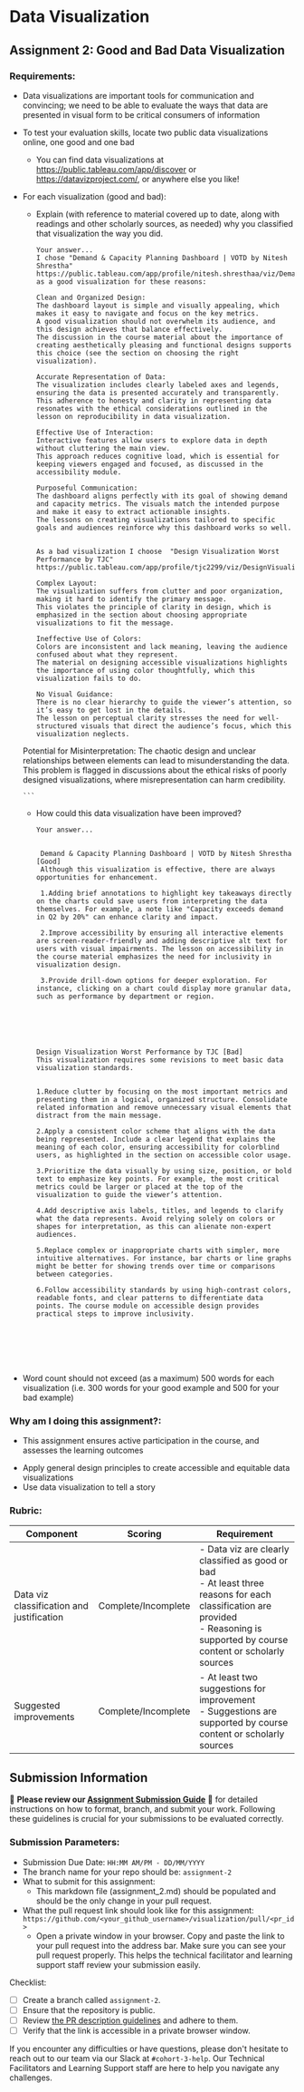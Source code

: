 # Data Visualization

## Assignment 2: Good and Bad Data Visualization

### Requirements:

- Data visualizations are important tools for communication and convincing; we need to be able to evaluate the ways that data are presented in visual form to be critical consumers of information 
- To test your evaluation skills, locate two public data visualizations online, one good and one bad  
    - You can find data visualizations at https://public.tableau.com/app/discover or https://datavizproject.com/, or anywhere else you like! 
- For each visualization (good and bad):  
    - Explain (with reference to material covered up to date, along with readings and other scholarly sources, as needed) why you classified that visualization the way you did.
      ```
      Your answer... 
      I chose "Demand & Capacity Planning Dashboard | VOTD by Nitesh Shrestha" https://public.tableau.com/app/profile/nitesh.shresthaa/viz/DemandCapacityDashboard/DemandOverview 
      as a good visualization for these reasons:

      Clean and Organized Design: 
      The dashboard layout is simple and visually appealing, which makes it easy to navigate and focus on the key metrics.
      A good visualization should not overwhelm its audience, and this design achieves that balance effectively. 
      The discussion in the course material about the importance of creating aesthetically pleasing and functional designs supports this choice (see the section on choosing the right visualization).

      Accurate Representation of Data: 
      The visualization includes clearly labeled axes and legends, ensuring the data is presented accurately and transparently. 
      This adherence to honesty and clarity in representing data resonates with the ethical considerations outlined in the lesson on reproducibility in data visualization.

      Effective Use of Interaction: 
      Interactive features allow users to explore data in depth without cluttering the main view. 
      This approach reduces cognitive load, which is essential for keeping viewers engaged and focused, as discussed in the accessibility module.

      Purposeful Communication: 
      The dashboard aligns perfectly with its goal of showing demand and capacity metrics. The visuals match the intended purpose and make it easy to extract actionable insights.
      The lessons on creating visualizations tailored to specific goals and audiences reinforce why this dashboard works so well.


      As a bad visualization I choose  "Design Visualization Worst Performance by TJC" https://public.tableau.com/app/profile/tjc2299/viz/DesignVisualizationWorstPerformance/DesignViaualizationWorstPerformance

      Complex Layout:
      The visualization suffers from clutter and poor organization, making it hard to identify the primary message.
      This violates the principle of clarity in design, which is emphasized in the section about choosing appropriate visualizations to fit the message.

      Ineffective Use of Colors:
      Colors are inconsistent and lack meaning, leaving the audience confused about what they represent. 
      The material on designing accessible visualizations highlights the importance of using color thoughtfully, which this visualization fails to do.

      No Visual Guidance: 
      There is no clear hierarchy to guide the viewer’s attention, so it’s easy to get lost in the details. 
      The lesson on perceptual clarity stresses the need for well-structured visuals that direct the audience’s focus, which this visualization neglects.

     Potential for Misinterpretation: 
     The chaotic design and unclear relationships between elements can lead to misunderstanding the data. 
     This problem is flagged in discussions about the ethical risks of poorly designed visualizations, where misrepresentation can harm credibility.













      ```
    - How could this data visualization have been improved?  
      ```
      Your answer...


       Demand & Capacity Planning Dashboard | VOTD by Nitesh Shrestha [Good]
       Although this visualization is effective, there are always opportunities for enhancement.

       1.Adding brief annotations to highlight key takeaways directly on the charts could save users from interpreting the data themselves. For example, a note like "Capacity exceeds demand in Q2 by 20%" can enhance clarity and impact.
       
       2.Improve accessibility by ensuring all interactive elements are screen-reader-friendly and adding descriptive alt text for users with visual impairments. The lesson on accessibility in the course material emphasizes the need for inclusivity in visualization design.

       3.Provide drill-down options for deeper exploration. For instance, clicking on a chart could display more granular data, such as performance by department or region.

       




      Design Visualization Worst Performance by TJC [Bad]
      This visualization requires some revisions to meet basic data visualization standards.

      
      1.Reduce clutter by focusing on the most important metrics and presenting them in a logical, organized structure. Consolidate related information and remove unnecessary visual elements that distract from the main message.
      
      2.Apply a consistent color scheme that aligns with the data being represented. Include a clear legend that explains the meaning of each color, ensuring accessibility for colorblind users, as highlighted in the section on accessible color usage.
      
      3.Prioritize the data visually by using size, position, or bold text to emphasize key points. For example, the most critical metrics could be larger or placed at the top of the visualization to guide the viewer’s attention.

      4.Add descriptive axis labels, titles, and legends to clarify what the data represents. Avoid relying solely on colors or shapes for interpretation, as this can alienate non-expert audiences.

      5.Replace complex or inappropriate charts with simpler, more intuitive alternatives. For instance, bar charts or line graphs might be better for showing trends over time or comparisons between categories.

      6.Follow accessibility standards by using high-contrast colors, readable fonts, and clear patterns to differentiate data points. The course module on accessible design provides practical steps to improve inclusivity.






      
      ```
- Word count should not exceed (as a maximum) 500 words for each visualization (i.e. 
300 words for your good example and 500 for your bad example)

### Why am I doing this assignment?:

- This assignment ensures active participation in the course, and assesses the learning outcomes
* Apply general design principles to create accessible and equitable data visualizations
* Use data visualization to tell a story

### Rubric:

| Component               | Scoring   | Requirement                                                 |
|-------------------------|-----------|-------------------------------------------------------------|
| Data viz classification and justification | Complete/Incomplete | - Data viz are clearly classified as good or bad<br />- At least three reasons for each classification are provided<br />- Reasoning is supported by course content or scholarly sources |
| Suggested improvements  | Complete/Incomplete | - At least two suggestions for improvement<br />- Suggestions are supported by course content or scholarly sources |

## Submission Information

🚨 **Please review our [Assignment Submission Guide](https://github.com/UofT-DSI/onboarding/blob/main/onboarding_documents/submissions.md)** 🚨 for detailed instructions on how to format, branch, and submit your work. Following these guidelines is crucial for your submissions to be evaluated correctly.

### Submission Parameters:
* Submission Due Date: `HH:MM AM/PM - DD/MM/YYYY`
* The branch name for your repo should be: `assignment-2`
* What to submit for this assignment:
    * This markdown file (assignment_2.md) should be populated and should be the only change in your pull request.
* What the pull request link should look like for this assignment: `https://github.com/<your_github_username>/visualization/pull/<pr_id>`
    * Open a private window in your browser. Copy and paste the link to your pull request into the address bar. Make sure you can see your pull request properly. This helps the technical facilitator and learning support staff review your submission easily.

Checklist:
- [ ] Create a branch called `assignment-2`.
- [ ] Ensure that the repository is public.
- [ ] Review [the PR description guidelines](https://github.com/UofT-DSI/onboarding/blob/main/onboarding_documents/submissions.md#guidelines-for-pull-request-descriptions) and adhere to them.
- [ ] Verify that the link is accessible in a private browser window.

If you encounter any difficulties or have questions, please don't hesitate to reach out to our team via our Slack at `#cohort-3-help`. Our Technical Facilitators and Learning Support staff are here to help you navigate any challenges.
